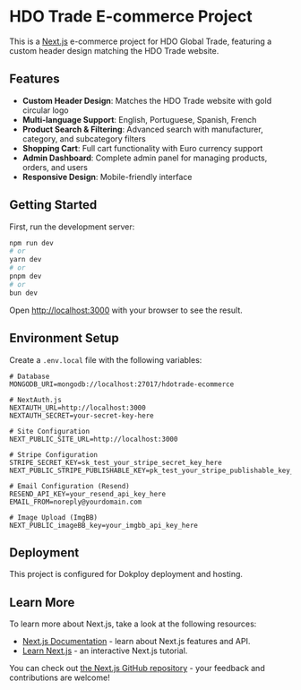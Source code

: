 # HDO Trade E-commerce Project

This is a [Next.js](https://nextjs.org/) e-commerce project for HDO Global Trade, featuring a custom header design matching the HDO Trade website.

## Features

- **Custom Header Design**: Matches the HDO Trade website with gold circular logo
- **Multi-language Support**: English, Portuguese, Spanish, French
- **Product Search & Filtering**: Advanced search with manufacturer, category, and subcategory filters
- **Shopping Cart**: Full cart functionality with Euro currency support
- **Admin Dashboard**: Complete admin panel for managing products, orders, and users
- **Responsive Design**: Mobile-friendly interface

## Getting Started

First, run the development server:

```bash
npm run dev
# or
yarn dev
# or
pnpm dev
# or
bun dev
```

Open [http://localhost:3000](http://localhost:3000) with your browser to see the result.

## Environment Setup

Create a `.env.local` file with the following variables:

```env
# Database
MONGODB_URI=mongodb://localhost:27017/hdotrade-ecommerce

# NextAuth.js
NEXTAUTH_URL=http://localhost:3000
NEXTAUTH_SECRET=your-secret-key-here

# Site Configuration
NEXT_PUBLIC_SITE_URL=http://localhost:3000

# Stripe Configuration
STRIPE_SECRET_KEY=sk_test_your_stripe_secret_key_here
NEXT_PUBLIC_STRIPE_PUBLISHABLE_KEY=pk_test_your_stripe_publishable_key_here

# Email Configuration (Resend)
RESEND_API_KEY=your_resend_api_key_here
EMAIL_FROM=noreply@yourdomain.com

# Image Upload (ImgBB)
NEXT_PUBLIC_imageBB_key=your_imgbb_api_key_here
```

## Deployment

This project is configured for Dokploy deployment and hosting.

## Learn More

To learn more about Next.js, take a look at the following resources:

- [Next.js Documentation](https://nextjs.org/docs) - learn about Next.js features and API.
- [Learn Next.js](https://nextjs.org/learn) - an interactive Next.js tutorial.

You can check out [the Next.js GitHub repository](https://github.com/vercel/next.js/) - your feedback and contributions are welcome!
